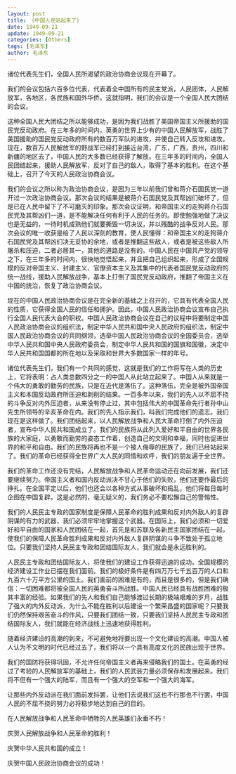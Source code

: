 ```yaml
---
layout: post
title: 《中国人民站起来了》
date: 1949-09-21
update: 1949-09-21
categories: [Others]
tags: [毛泽东]
author: 毛泽东
---
```


诸位代表先生们，全国人民所渴望的政治协商会议现在开幕了。

我们的会议包括六百多位代表，代表着全中国所有的民主党派，人民团体，人民解放军，各地区，各民族和国外华侨。这就指明，我们的会议是一个全国人民大团结的会议。

这种全国人民大团结之所以能够成功，是因为我们战胜了美国帝国主义所援助的国民党反动政府。在三年多的时间内，英勇的世界上少有的中国人民解放军，战胜了美国援助的国民党反动政府所有的数百万军队的进攻，并使自己转入反攻和进攻。现在，数百万人民解放军的野战军已经打到接近台湾，广东，广西，贵州，四川和新疆的地区去了，中国人民的大多数已经获得了解放。在三年多的时间内，全国人民团结起来，援助人民解放军，反对了自己的敌人，取得了基本的胜利。在这个基础上，召开了今天的人民政治协商会议。

我们的会议之所以称为政治协商会议，是因为三年以前我们曾和蒋介石国民党一道开过一次政治协商会议。那次会议的结果是被蒋介石国民党及其帮凶们破坏了，但是已在人民中留下了不可磨灭的印象。那次会议证明，和帝国主义的走狗蒋介石国民党及其帮凶们一道，是不能解决任何有利于人民的任务的。即使勉强地做了决议也是无益的，一待时机成熟他们就要撕毁一切决议，并以残酷的战争反对人民。那次会议的唯一收获是给了人民以深刻的教育，使人民懂得：和帝国主义的走狗蒋介石国民党及其帮凶们决无妥协的余地，或者是推翻这些敌人，或者是被这些敌人所屠杀和压迫，二者必居其一，其他的道路是没有的。中国人民在中国共产党的领导之下，在三年多的时间内，很快地觉悟起来，并且把自己组织起来，形成了全国规模的反对帝国主义、封建主义、官僚资本主义及其集中的代表者国民党反动政府的统一战线，援助人民解放战争，基本上打倒了国民党反动政府，推翻了帝国主义在中国的统治，恢复了政治协商会议。

现在的中国人民政治协商会议是在完全新的基础之上召开的，它具有代表全国人民的性质，它获得全国人民的信任和拥护。因此，中国人民政治协商会议宣布自己执行全国人民代表大会的职权。中国人民政治协商会议在自己的议程中将要制定中国人民政治协商会议的组织法，制定中华人民共和国中央人民政府的组织法，制定中国人民政治协商会议的共同纲领，选举中国人民政治协商会议的全国委员会，选举中华人民共和国中央人民政府委员会，制定中华人民共和国的国旗和国徽，决定中华人民共和国国都的所在地以及采取和世界大多数国家一样的年号。

诸位代表先生们，我们有一个共同的感觉，这就是我们的工作将写在人类的历史上，它将表明：占人类总数四分之一的中国人从此站立起来了。中国人从来就是一个伟大的勇敢的勤劳的民族，只是在近代是落伍了。这种落伍，完全是被外国帝国主义和本国反动政府所压迫和剥削的结果。一百多年以来，我们的先人以不屈不挠的斗争反对内外压迫者，从来没有停止过，其中包括伟大的中国革命先行者孙中山先生所领导的辛亥革命在内。我们的先人指示我们，叫我们完成他们的遗志。我们现在是这样做了。我们团结起来，以人民解放战争和人民大革命打倒了内外压迫者，宣布中华人民共和国成立了。我们的民族将从此列入爱好和平自由的世界各民族的大家庭，以勇敢而勤劳的姿态工作着，创造自己的文明和幸福，同时也促进世界的和平和自由。我们的民族将再也不是一个被人侮辱的民族了，我们已经站起来了。我们的革命已经获得全世界广大人民的同情和欢呼，我们的朋友遍于全世界。

我们的革命工作还没有完结，人民解放战争和人民革命运动还在向前发展，我们还要继续努力。帝国主义者和国内反动派决不甘心于他们的失败，他们还要作最后的挣扎。在全国平定以后，他们也还会以各种方式从事破坏和捣乱，他们将每日每时企图在中国复辟。这是必然的，毫无疑义的，我们务必不要松懈自己的警惕性。

我们的人民民主专政的国家制度是保障人民革命的胜利成果和反对内外敌人的复辟阴谋的有力的武器，我们必须牢牢地掌握这个武器。在国际上，我们必须和一切爱好和平自由的国家和人民团结在一起，首先是和苏联及各新民主国家团结在一起，使我们的保障人民革命胜利成果和反对内外敌人复辟阴谋的斗争不致处于孤立地位。只要我们坚持人民民主专政和团结国际友人，我们就会是永远胜利的。

人民民主专政和团结国际友人，将使我们的建设工作获得迅速的成功。全国规模的经济建设工作业已摆在我们面前。我们的极好条件是有四万万七千五百万的人口和九百六十万平方公里的国土。我们面前的困难是有的，而且是很多的，但是我们确信：一切困难都将被全国人民的英勇奋斗所战胜。中国人民已经具有战胜困难的极其丰富的经验。如果我们的先人和我们自己能够渡过长期的极端艰难的岁月，战胜了强大的内外反动派，为什么不能在胜利以后建设一个繁荣昌盛的国家呢？只要我们仍然保持艰苦奋斗的作风，只要我们团结一致，只要我们坚持人民民主专政和团结国际友人，我们就能在经济战线上迅速地获得胜利。

随着经济建设的高潮的到来，不可避免地将要出现一个文化建设的高潮。中国人被人认为不文明的时代已经过去了，我们将以一个具有高度文化的民族出现于世界。

我们的国防将获得巩固，不允许任何帝国主义者再来侵略我们的国土。在英勇的经过了考验的人民解放军的基础上，我们的人民武装力量必须保存和发展起来。我们将不但有一个强大的陆军，而且有一个强大的空军和一个强大的海军。

让那些内外反动派在我们面前发抖罢，让他们去说我们这也不行那也不行罢，中国人民的不屈不挠的努力必将稳步地达到自己的目的。

在人民解放战争和人民革命中牺牲的人民英雄们永垂不朽！

庆贺人民解放战争和人民革命的胜利！

庆贺中华人民共和国的成立！

庆贺中国人民政治协商会议的成功！
